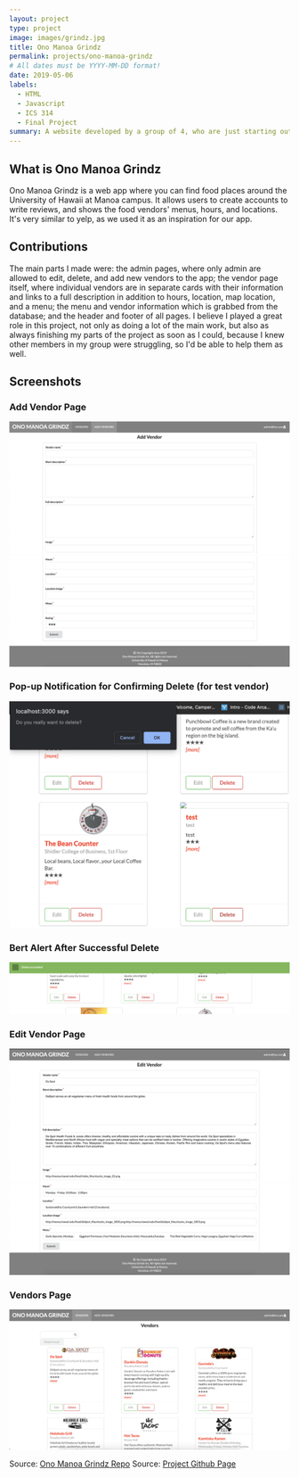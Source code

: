 ```yaml
---
layout: project
type: project
image: images/grindz.jpg
title: Ono Manoa Grindz
permalink: projects/ono-manoa-grindz
# All dates must be YYYY-MM-DD format!
date: 2019-05-06
labels:
  - HTML
  - Javascript
  - ICS 314
  - Final Project
summary: A website developed by a group of 4, who are just starting out in web development.
---
```


<h2>What is Ono Manoa Grindz</h2>
Ono Manoa Grindz is a web app where you can find food places around the University of Hawaii at Manoa campus. It allows users to create accounts to write reviews, and shows the food vendors' menus, hours, and locations. It's very similar to yelp, as we used it as an inspiration for our app.

<h2>Contributions</h2>
The main parts I made were: the admin pages, where only admin are allowed to edit, delete, and add new vendors to the app; the vendor page itself, where individual vendors are in separate cards with their information and links to a full description in addition to hours, location, map location, and a menu; the menu and vendor information which is grabbed from the database; and the header and footer of all pages. I believe I played a great role in this project, not only as doing a lot of the main work, but also as always finishing my parts of the project as soon as I could, because I knew other members in my group were struggling, so I'd be able to help them as well. 

<h2>Screenshots</h2>
<h3>Add Vendor Page</h3>
<img src="\images\add-vendor1.png">
<img src="\images\add-vendor2.png">
<h3>Pop-up Notification for Confirming Delete (for test vendor)</h3>
<img src="\images\delete-confirm.png">
<h3>Bert Alert After Successful Delete</h3>
<img src="\images\delete.png">
<h3>Edit Vendor Page</h3>
<img src="\images\edit-vendor1.png">
<img src="\images\edit-vendor2.png">
<h3>Vendors Page</h3>
<img src="\images\vendors.png">

Source: [Ono Manoa Grindz Repo](https://github.com/ono-manoa-grindz/ono-manoa-grindz)
Source: [Project Github Page](https://ono-manoa-grindz.github.io/)



